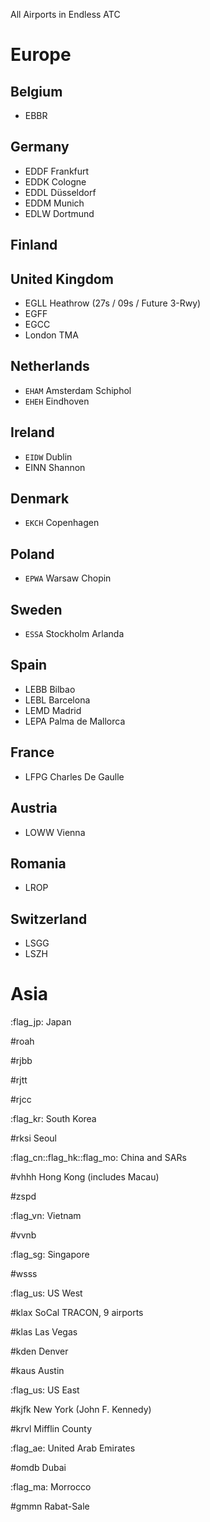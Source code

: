 All Airports in Endless ATC

# Europe
## Belgium
* EBBR
## Germany
* EDDF Frankfurt
* EDDK Cologne
* EDDL Düsseldorf
* EDDM Munich
* EDLW Dortmund
## Finland
## United Kingdom
* EGLL Heathrow (27s / 09s / Future 3-Rwy)
* EGFF
* EGCC
* London TMA
## Netherlands
* `EHAM` Amsterdam Schiphol
* `EHEH` Eindhoven
## Ireland
* `EIDW` Dublin
* EINN Shannon
## Denmark
* `EKCH` Copenhagen
## Poland
* `EPWA` Warsaw Chopin
## Sweden
* `ESSA` Stockholm Arlanda
## Spain
* LEBB Bilbao
* LEBL Barcelona
* LEMD Madrid
* LEPA Palma de Mallorca
## France
* LFPG Charles De Gaulle
## Austria
* LOWW Vienna
## Romania
* LROP
## Switzerland
* LSGG
* LSZH
# Asia
:flag_jp: Japan

#roah

#rjbb

#rjtt

#rjcc

:flag_kr: South Korea

#rksi Seoul

:flag_cn::flag_hk::flag_mo: China and SARs

#vhhh Hong Kong (includes Macau)

#zspd

:flag_vn: Vietnam

#vvnb

:flag_sg: Singapore

#wsss

:flag_us: US West

#klax SoCal TRACON, 9 airports

#klas Las Vegas

#kden Denver

#kaus Austin

:flag_us: US East

#kjfk New York (John F. Kennedy)

#krvl Mifflin County

:flag_ae: United Arab Emirates

#omdb Dubai

:flag_ma: Morrocco

#gmmn Rabat-Sale
